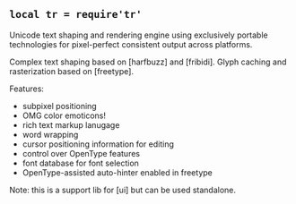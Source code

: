
## `local tr = require'tr'`

Unicode text shaping and rendering engine using exclusively portable
technologies for pixel-perfect consistent output across platforms.

Complex text shaping based on [harfbuzz] and [fribidi]. Glyph caching
and rasterization based on [freetype].

Features:

  * subpixel positioning
  * OMG color emoticons!
  * rich text markup lanugage
  * word wrapping
  * cursor positioning information for editing
  * control over OpenType features
  * font database for font selection
  * OpenType-assisted auto-hinter enabled in freetype

Note: this is a support lib for [ui] but can be used standalone.
